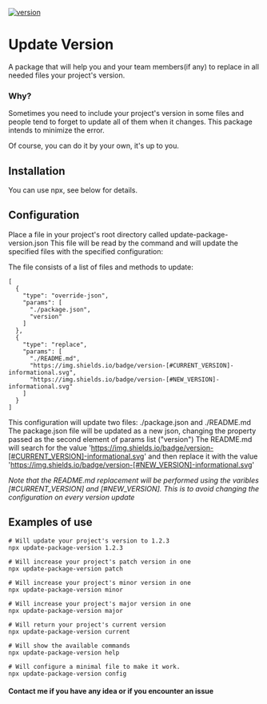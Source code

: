 [![version](https://img.shields.io/badge/version-0.2.1-informational.svg)](https://github.com/pablop94/update-package-version)

# Update Version

A package that will help you and your team members(if any) to replace in all needed files your project's version. 

### Why?
Sometimes you need to include your project's version in some files and people tend to forget to update all of them when it changes. This package intends to minimize the error. 

Of course, you can do it by your own, it's up to you.

## Installation
You can use npx, see below for details.

## Configuration
Place a file in your project's root directory called update-package-version.json
This file will be read by the command and will update the specified files with the specified configuration:

The file consists of a list of files and methods to update:
```
[
  {
    "type": "override-json",
    "params": [
      "./package.json",
      "version"
    ]
  },
  {
    "type": "replace",
    "params": [
      "./README.md",
      "https://img.shields.io/badge/version-[#CURRENT_VERSION]-informational.svg",
      "https://img.shields.io/badge/version-[#NEW_VERSION]-informational.svg"
    ]
  }
]
```
This configuration will update two files: ./package.json and ./README.md
The package.json file will be updated as a new json, changing the property passed as the second element of params list ("version")
The README.md will search for the value 'https://img.shields.io/badge/version-[#CURRENT_VERSION]-informational.svg' and then replace it with the value 'https://img.shields.io/badge/version-[#NEW_VERSION]-informational.svg'

*Note that the README.md replacement will be performed using the varibles [#CURRENT_VERSION] and [#NEW_VERSION]. This is to avoid changing the configuration on every version update*

## Examples of use
```
# Will update your project's version to 1.2.3
npx update-package-version 1.2.3
```

```
# Will increase your project's patch version in one
npx update-package-version patch
```

```
# Will increase your project's minor version in one
npx update-package-version minor
```

```
# Will increase your project's major version in one
npx update-package-version major
```

```
# Will return your project's current version
npx update-package-version current
```

```
# Will show the available commands
npx update-package-version help
```

```
# Will configure a minimal file to make it work.
npx update-package-version config
```

#### Contact me if you have any idea or if you encounter an issue